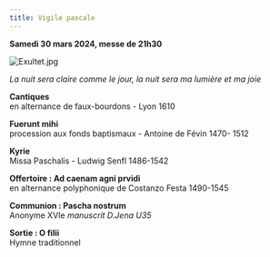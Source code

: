 ```yaml
---
title: Vigile pascale
---
```

**Samedi 30 mars 2024, messe de 21h30**

![Exultet.jpg]({{site.baseurl}}/images/Exultet.jpg)

*La nuit sera claire comme le jour, la nuit sera ma lumière et ma joie*

**Cantiques**  
en alternance de faux-bourdons - Lyon 1610

**Fuerunt mihi**  
procession aux fonds baptismaux - Antoine de Févin 1470- 1512

**Kyrie**  
Missa Paschalis - Ludwig Senfl 1486-1542

**Offertoire : Ad caenam agni prvidi**  
en alternance polyphonique de Costanzo Festa 1490-1545

**Communion : Pascha nostrum**  
Anonyme XVIe *manuscrit D.Jena U35*

**Sortie : O filii**  
Hymne traditionnel
